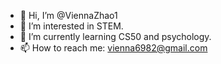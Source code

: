 - 👋 Hi, I’m @ViennaZhao1
- 👀 I’m interested in STEM.
- 🌱 I’m currently learning CS50 and psychology.
- 📫 How to reach me: vienna6982@gmail.com

<!---
ViennaZhao1/ViennaZhao1 is a ✨ special ✨ repository because its `README.md` (this file) appears on your GitHub profile.
You can click the Preview link to take a look at your changes.
--->
